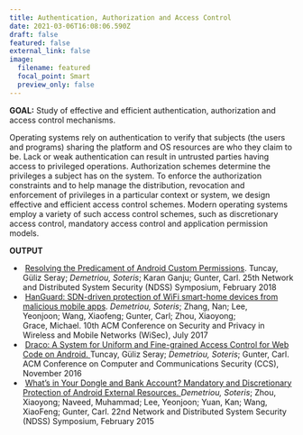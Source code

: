 ```yaml
---
title: Authentication, Authorization and Access Control
date: 2021-03-06T16:08:06.590Z
draft: false
featured: false
external_link: false
image:
  filename: featured
  focal_point: Smart
  preview_only: false
---
```


**GOAL:** Study of effective and efficient authentication, authorization and access control mechanisms.

Operating systems rely on authentication to verify that subjects (the users and programs) sharing the platform and OS resources are who they claim to be. Lack or weak authentication can result in untrusted parties having access to privileged operations. Authorization schemes determine the privileges a subject has on the system. To enforce the authorization constraints and to help manage the distribution, revocation and enforcement of privileges in a particular context or system, we design effective and efficient access control schemes. Modern operating systems employ a variety of such access control schemes, such as discretionary access control, mandatory access control and application permission models.

**OUTPUT**

*  [Resolving the Predicament of Android Custom Permissions](http://seclab.illinois.edu/wp-content/uploads/2017/12/tuncay2018resolving.pdf). Tuncay, Güliz Seray; *Demetriou, Soteris*; Karan Ganju; Gunter, Carl. 25th Network and Distributed System Security (NDSS) Symposium, February 2018
*  [HanGuard: SDN-driven protection of WiFi smart-home devices from malicious mobile apps](http://soterisdemetriou.com/blog/wp-content/uploads/2016/08/wisec17-final22.pdf). *Demetriou, Soteris*; Zhang, Nan; Lee, Yeonjoon; Wang, Xiaofeng; Gunter, Carl; Zhou, Xiaoyong; Grace, Michael. 10th ACM Conference on Security and Privacy in Wireless and Mobile Networks (WiSec), July 2017
*  [Draco: A System for Uniform and Fine-grained Access Control for Web Code on Android. ](http://soterisdemetriou.com/blog/wp-content/uploads/2016/08/p104-tuncay.pdf)Tuncay, Güliz Seray; *Demetriou, Soteris*; Gunter, Carl. ACM Conference on Computer and Communications Security (CCS), November 2016
*  [What’s in Your Dongle and Bank Account? Mandatory and Discretionary Protection of Android External Resources. ](http://soterisdemetriou.com/blog/wp-content/uploads/2016/08/demetriouNDSS15.pdf)*Demetriou, Soteris*; Zhou, Xiaoyong; Naveed, Muhammad; Lee, Yeonjoon; Yuan, Kan; Wang, XiaoFeng; Gunter, Carl. 22nd Network and Distributed System Security (NDSS) Symposium, February 2015
